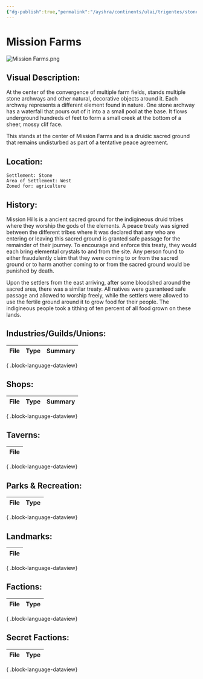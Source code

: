 ```yaml
---
{"dg-publish":true,"permalink":"/ayshra/continents/ulai/trigentes/stone/neighborhoods/mission-farms/"}
---
```


# Mission Farms
![Mission Farms.png](/img/user/Inbox/Attachments/Mission%20Farms.png)
## Visual Description:

At the center of the convergence of multiple farm fields, stands multiple stone archways and other natural, decorative objects around it. Each archway represents a different element found in nature. One stone archway has a waterfall that pours out of it into a a small pool at the base. It flows underground hundreds of feet to form a small creek at the bottom of a sheer, mossy clif face. 

This stands at the center of Mission Farms and is a druidic sacred ground that remains undisturbed as part of a tentative peace agreement.


## Location:
	Settlement: Stone
	Area of Settlement: West
	Zoned for: agriculture

## History:

Mission Hills is a ancient sacred ground for the indigineous druid tribes where they worship the gods of the elements. A peace treaty was signed between the different tribes where it was declared that any who are entering or leaving this sacred ground is granted safe passage for the remainder of their journey. To encourage and enforce this treaty, they would each bring elemental crystals to and from the site. Any person found to either fraudulently claim that they were coming to or from the sacred ground or to harm another coming to or from the sacred ground would be punished by death.

Upon the settlers from the east arriving, after some bloodshed around the sacred area, there was a similar treaty. All natives were guaranteed safe passage and allowed to worship freely, while the settlers were allowed to use the fertile ground around it to grow food for their people. The indigineous people took a tithing of ten percent of all food grown on these lands. 

## Industries/Guilds/Unions:
| File | Type | Summary |
| ---- | ---- | ------- |

{ .block-language-dataview}
## Shops:
| File | Type | Summary |
| ---- | ---- | ------- |

{ .block-language-dataview}
## Taverns:
| File |
| ---- |

{ .block-language-dataview}
## Parks & Recreation:
| File | Type |
| ---- | ---- |

{ .block-language-dataview}
## Landmarks:
| File |
| ---- |

{ .block-language-dataview}
## Factions:
| File | Type |
| ---- | ---- |

{ .block-language-dataview}
## Secret Factions:
| File | Type |
| ---- | ---- |

{ .block-language-dataview}

